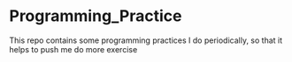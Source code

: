 # Programming_Practice
This repo contains some programming practices I do periodically, so that it helps to push me do more exercise 
